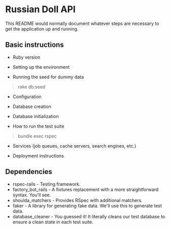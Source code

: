 # Russian Doll API

This README would normally document whatever steps are necessary to get the
application up and running.


## Basic instructions

* Ruby version

* Setting up the environment
> 

* Running the seed for dummy data
> rake db:seed

* Configuration

* Database creation

* Database initialization

* How to run the test suite
> bundle exec rspec

* Services (job queues, cache servers, search engines, etc.)

* Deployment instructions

## Dependencies

* rspec-rails - Testing framework.
* factory_bot_rails - A fixtures replacement with a more straightforward syntax. You'll see.
* shoulda_matchers - Provides RSpec with additional matchers.
* faker - A library for generating fake data. We'll use this to generate test data.
* database_cleaner - You guessed it! It literally cleans our test database to ensure a clean state in each test suite.
